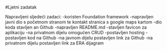 #Ljetni zadatak

Napravljeni sljedeći zadaci:
-koristen Foundation framework
-napravljen javni dio s početnom stranom te kontakt stranica s google maps kartom
-dio koda stavljen an Github
-napravljen README.md
-stavljen favicon za aplikaciju
-na privatnom dijelu omogućen CRUD
-postavljen hosting
-postavljen kod na Github
-na javnom dijelu postavljen link za Github
-na privatnom dijelu postavljen link za ERA dijagram
